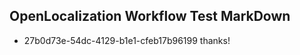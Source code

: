 ## OpenLocalization Workflow Test MarkDown
* 27b0d73e-54dc-4129-b1e1-cfeb17b96199 thanks!

<!--HONumber=Aug16_HO4-->


